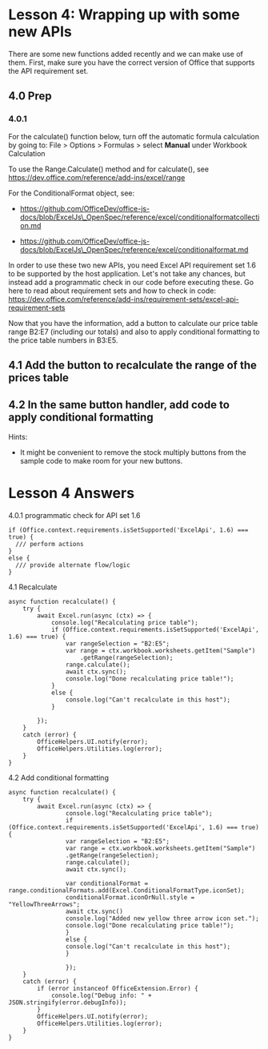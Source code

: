 # Lesson 4: Wrapping up with some new APIs

There are some new functions added recently and we can make use of them. First, make sure you have the correct version of Office that supports the API requirement set.

## 4.0 Prep

### 4.0.1

For the calculate() function below, turn off the automatic formula calculation by going to:
File > Options > Formulas > select **Manual** under Workbook Calculation

To use the Range.Calculate() method and for calculate(), see https://dev.office.com/reference/add-ins/excel/range

For the ConditionalFormat object, see:

- <https://github.com/OfficeDev/office-js-docs/blob/ExcelJs\_OpenSpec/reference/excel/conditionalformatcollection.md>

- <https://github.com/OfficeDev/office-js-docs/blob/ExcelJs\_OpenSpec/reference/excel/conditionalformat.md>

In order to use these two new APIs, you need Excel API requirement set 1.6 to be supported by the host application. Let's not take any chances, but instead add a programmatic check in our code before executing these. Go here to read about requirement sets and how to check in code:
<https://dev.office.com/reference/add-ins/requirement-sets/excel-api-requirement-sets>

Now that you have the information, add a button to calculate our price table range B2:E7 (including our totals) and also to apply conditional formatting to the price table numbers in B3:E5.

## 4.1 Add the button to recalculate the range of the prices table

## 4.2 In the same button handler, add code to apply conditional formatting


Hints:

- It might be convenient to remove the stock multiply buttons from the sample code to make room for your new buttons.

# Lesson 4 Answers

4.0.1 programmatic check for API set 1.6

```
if (Office.context.requirements.isSetSupported('ExcelApi', 1.6) === true) {
  /// perform actions
}
else {
  /// provide alternate flow/logic
}
```

4.1 Recalculate

```
async function recalculate() {
    try {
        await Excel.run(async (ctx) => {
            console.log("Recalculating price table");
            if (Office.context.requirements.isSetSupported('ExcelApi', 1.6) === true) {
                var rangeSelection = "B2:E5";
                var range = ctx.workbook.worksheets.getItem("Sample")
                    .getRange(rangeSelection);
                range.calculate();
                await ctx.sync();
                console.log("Done recalculating price table!");
            }
            else {
                console.log("Can't recalculate in this host");
            }

        });
    }
    catch (error) {
        OfficeHelpers.UI.notify(error);
        OfficeHelpers.Utilities.log(error);
    }
}
```

4.2 Add conditional formatting

```
async function recalculate() {
	try {
		await Excel.run(async (ctx) => {
				console.log("Recalculating price table");
				if (Office.context.requirements.isSetSupported('ExcelApi', 1.6) === true) {
				var rangeSelection = "B2:E5";
				var range = ctx.workbook.worksheets.getItem("Sample")
				.getRange(rangeSelection);
				range.calculate();
				await ctx.sync();

				var conditionalFormat = range.conditionalFormats.add(Excel.ConditionalFormatType.iconSet);
				conditionalFormat.iconOrNull.style = "YellowThreeArrows";
				await ctx.sync()
				console.log("Added new yellow three arrow icon set.");
				console.log("Done recalculating price table!");
				}
				else {
				console.log("Can't recalculate in this host");
				}

				});
	}
	catch (error) {
		if (error instanceof OfficeExtension.Error) {
			console.log("Debug info: " + JSON.stringify(error.debugInfo));
		}
		OfficeHelpers.UI.notify(error);
		OfficeHelpers.Utilities.log(error);
	}
}
```